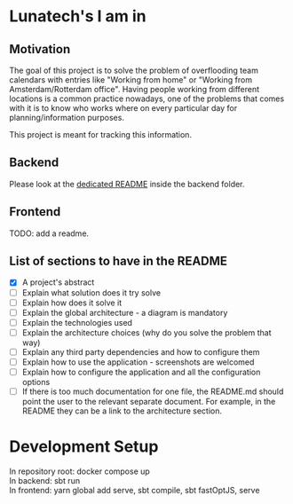 # Lunatech's I am in

## Motivation
The goal of this project is to solve the problem of overflooding team calendars with entries like "Working from home" or "Working from Amsterdam/Rotterdam office". Having people working from different locations is a common practice nowadays, one of the problems that comes with it is to know who works where on every particular day for planning/information purposes.

This project is meant for tracking this information.

## Backend

Please look at the [dedicated README](https://github.com/lunatech-labs/lunatech-iamin/tree/master/backend) inside the backend folder.

## Frontend

TODO: add a readme.

## List of sections to have in the README

- [x] A project's abstract 
- [ ] Explain what solution does it try solve
- [ ] Explain how does it solve it
- [ ] Explain the global architecture - a diagram is mandatory
- [ ] Explain the technologies used
- [ ] Explain the architecture choices (why do you solve the problem that way)
- [ ] Explain any third party dependencies and how to configure them
- [ ] Explain how to use the application - screenshots are welcomed
- [ ] Explain how to configure the application and all the configuration options
- [ ] If there is too much documentation for one file, the README.md should point the user to the relevant separate document. For example, in the README they can be a link to the architecture section.

# Development Setup

In repository root: docker compose up  
In backend: sbt run  
In frontend: yarn global add serve, sbt compile, sbt fastOptJS, serve
